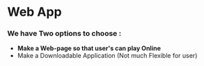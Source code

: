 # Web App

### We have Two options to choose :

- **Make a Web-page so that user's can play Online** 
- Make a Downloadable Application (Not much Flexible for user)
